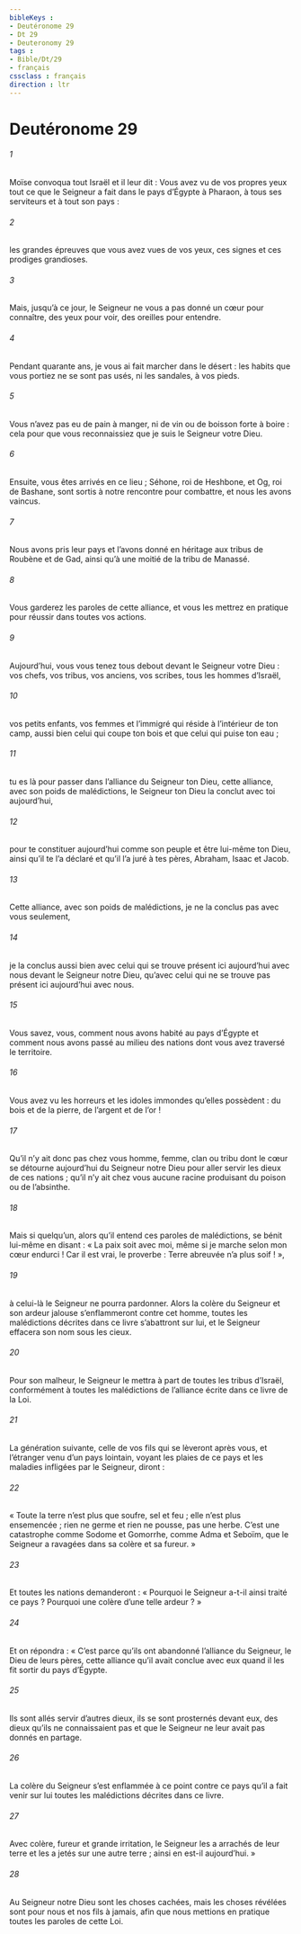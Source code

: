 ```yaml
---
bibleKeys : 
- Deutéronome 29
- Dt 29
- Deuteronomy 29
tags : 
- Bible/Dt/29
- français
cssclass : français
direction : ltr
---
```


# Deutéronome 29

###### 1
Moïse convoqua tout Israël et il leur dit :
Vous avez vu de vos propres yeux tout ce que le Seigneur a fait dans le pays d’Égypte à Pharaon, à tous ses serviteurs et à tout son pays :
###### 2
les grandes épreuves que vous avez vues de vos yeux, ces signes et ces prodiges grandioses.
###### 3
Mais, jusqu’à ce jour, le Seigneur ne vous a pas donné un cœur pour connaître, des yeux pour voir, des oreilles pour entendre.
###### 4
Pendant quarante ans, je vous ai fait marcher dans le désert : les habits que vous portiez ne se sont pas usés, ni les sandales, à vos pieds.
###### 5
Vous n’avez pas eu de pain à manger, ni de vin ou de boisson forte à boire : cela pour que vous reconnaissiez que je suis le Seigneur votre Dieu.
###### 6
Ensuite, vous êtes arrivés en ce lieu ; Séhone, roi de Heshbone, et Og, roi de Bashane, sont sortis à notre rencontre pour combattre, et nous les avons vaincus.
###### 7
Nous avons pris leur pays et l’avons donné en héritage aux tribus de Roubène et de Gad, ainsi qu’à une moitié de la tribu de Manassé.
###### 8
Vous garderez les paroles de cette alliance, et vous les mettrez en pratique pour réussir dans toutes vos actions.
###### 9
Aujourd’hui, vous vous tenez tous debout devant le Seigneur votre Dieu : vos chefs, vos tribus, vos anciens, vos scribes, tous les hommes d’Israël,
###### 10
vos petits enfants, vos femmes et l’immigré qui réside à l’intérieur de ton camp, aussi bien celui qui coupe ton bois et que celui qui puise ton eau ;
###### 11
tu es là pour passer dans l’alliance du Seigneur ton Dieu, cette alliance, avec son poids de malédictions, le Seigneur ton Dieu la conclut avec toi aujourd’hui,
###### 12
pour te constituer aujourd’hui comme son peuple et être lui-même ton Dieu, ainsi qu’il te l’a déclaré et qu’il l’a juré à tes pères, Abraham, Isaac et Jacob.
###### 13
Cette alliance, avec son poids de malédictions, je ne la conclus pas avec vous seulement,
###### 14
je la conclus aussi bien avec celui qui se trouve présent ici aujourd’hui avec nous devant le Seigneur notre Dieu, qu’avec celui qui ne se trouve pas présent ici aujourd’hui avec nous.
###### 15
Vous savez, vous, comment nous avons habité au pays d’Égypte et comment nous avons passé au milieu des nations dont vous avez traversé le territoire.
###### 16
Vous avez vu les horreurs et les idoles immondes qu’elles possèdent : du bois et de la pierre, de l’argent et de l’or !
###### 17
Qu’il n’y ait donc pas chez vous homme, femme, clan ou tribu dont le cœur se détourne aujourd’hui du Seigneur notre Dieu pour aller servir les dieux de ces nations ; qu’il n’y ait chez vous aucune racine produisant du poison ou de l’absinthe.
###### 18
Mais si quelqu’un, alors qu’il entend ces paroles de malédictions, se bénit lui-même en disant : « La paix soit avec moi, même si je marche selon mon cœur endurci ! Car il est vrai, le proverbe : Terre abreuvée n’a plus soif ! »,
###### 19
à celui-là le Seigneur ne pourra pardonner. Alors la colère du Seigneur et son ardeur jalouse s’enflammeront contre cet homme, toutes les malédictions décrites dans ce livre s’abattront sur lui, et le Seigneur effacera son nom sous les cieux.
###### 20
Pour son malheur, le Seigneur le mettra à part de toutes les tribus d’Israël, conformément à toutes les malédictions de l’alliance écrite dans ce livre de la Loi.
###### 21
La génération suivante, celle de vos fils qui se lèveront après vous, et l’étranger venu d’un pays lointain, voyant les plaies de ce pays et les maladies infligées par le Seigneur, diront :
###### 22
« Toute la terre n’est plus que soufre, sel et feu ; elle n’est plus ensemencée ; rien ne germe et rien ne pousse, pas une herbe. C’est une catastrophe comme Sodome et Gomorrhe, comme Adma et Seboïm, que le Seigneur a ravagées dans sa colère et sa fureur. »
###### 23
Et toutes les nations demanderont : « Pourquoi le Seigneur a-t-il ainsi traité ce pays ? Pourquoi une colère d’une telle ardeur ? »
###### 24
Et on répondra : « C’est parce qu’ils ont abandonné l’alliance du Seigneur, le Dieu de leurs pères, cette alliance qu’il avait conclue avec eux quand il les fit sortir du pays d’Égypte.
###### 25
Ils sont allés servir d’autres dieux, ils se sont prosternés devant eux, des dieux qu’ils ne connaissaient pas et que le Seigneur ne leur avait pas donnés en partage.
###### 26
La colère du Seigneur s’est enflammée à ce point contre ce pays qu’il a fait venir sur lui toutes les malédictions décrites dans ce livre.
###### 27
Avec colère, fureur et grande irritation, le Seigneur les a arrachés de leur terre et les a jetés sur une autre terre ; ainsi en est-il aujourd’hui. »
###### 28
Au Seigneur notre Dieu sont les choses cachées, mais les choses révélées sont pour nous et nos fils à jamais, afin que nous mettions en pratique toutes les paroles de cette Loi.
